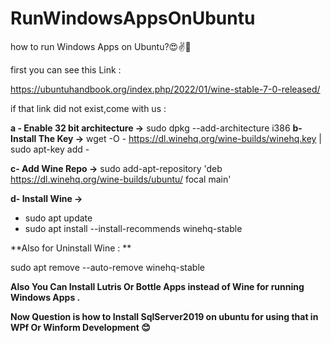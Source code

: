 # RunWindowsAppsOnUbuntu
how to run Windows Apps on Ubuntu?😍✌️🤪

first you can see this Link : 

https://ubuntuhandbook.org/index.php/2022/01/wine-stable-7-0-released/

if that link did not exist,come with us : 

**a - Enable 32 bit architecture ->** sudo dpkg --add-architecture i386
**b- Install The Key ->** wget -O - https://dl.winehq.org/wine-builds/winehq.key | sudo apt-key add -

**c- Add Wine Repo ->** sudo add-apt-repository 'deb https://dl.winehq.org/wine-builds/ubuntu/ focal main'

**d- Install Wine ->** 
  - sudo apt update
  - sudo apt install --install-recommends winehq-stable

**Also for Uninstall Wine : **

sudo apt remove --auto-remove winehq-stable

**Also You Can Install Lutris Or Bottle Apps instead of Wine for running Windows Apps .** 

**Now Question is how to Install SqlServer2019 on ubuntu for using that in WPf Or Winform Development 😊**
